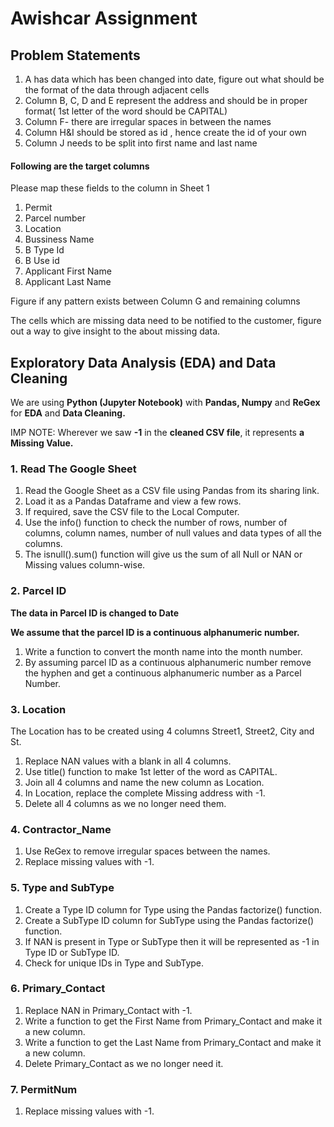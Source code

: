 # Awishcar Assignment

## Problem Statements

1. A has data which has been changed into date, figure out what should be the format of the data through adjacent cells		
2. Column B, C, D and E represent the address and should be in proper format( 1st letter of the word should be CAPITAL)		
3. Column F- there are irregular spaces in between the names		
4. Column H&I should be stored as id , hence create the id of your own		
5. Column J needs to be split into first name and last name		
		
#### Following are the target columns	
Please map these fields to the column in Sheet 1
1. Permit 	
2. Parcel number		
3. Location		
4. Bussiness Name		
5. B Type Id		
6. B Use id		
7. Applicant First Name		
8. Applicant Last Name		
		
Figure if any pattern exists between Column G and remaining columns		
		
The cells which are missing data need to be notified to the customer, figure out a way to give insight to the about missing data.

## Exploratory Data Analysis (EDA) and Data Cleaning

We are using **Python (Jupyter Notebook)** with **Pandas, Numpy** and **ReGex** for **EDA** and **Data Cleaning.**  

IMP NOTE: Wherever we saw **-1** in the **cleaned CSV file**, it represents **a Missing Value.**

### 1. Read The Google Sheet
1. Read the Google Sheet as a CSV file using Pandas from its sharing link.
2. Load it as a Pandas Dataframe and view a few rows.
3. If required, save the CSV file to the Local Computer.
4. Use the info() function to check the number of rows, number of columns, column names, number of null values and data types of all the columns.
5. The isnull().sum() function will give us the sum of all Null or NAN or Missing values column-wise.
 
### 2. Parcel ID

**The data in Parcel ID is changed to Date**

**We assume that the parcel ID is a continuous alphanumeric number.**

1. Write a function to convert the month name into the month number.
2. By assuming parcel ID as a continuous alphanumeric number remove the hyphen and get a continuous alphanumeric number as a Parcel Number.

### 3. Location

The Location has to be created using 4 columns Street1, Street2, City and St.

1. Replace NAN values with a blank in all 4 columns.
2. Use title() function to make 1st letter of the word as CAPITAL.
3. Join all 4 columns and name the new column as Location.
4. In Location, replace the complete Missing address with -1.
5. Delete all 4 columns as we no longer need them.

### 4. Contractor_Name

1. Use ReGex to remove irregular spaces between the names.
2. Replace missing values with -1.

### 5. Type and SubType

1. Create a Type ID column for Type using the Pandas factorize() function.
2. Create a SubType ID column for SubType using the Pandas factorize() function.
3. If NAN is present in Type or SubType then it will be represented as -1 in Type ID or SubType ID.
4. Check for unique IDs in Type and SubType.

### 6. Primary_Contact

1. Replace NAN in Primary_Contact with -1.
2. Write a function to get the First Name from Primary_Contact and make it a new column.
3. Write a function to get the Last Name from Primary_Contact and make it a new column.
4. Delete Primary_Contact as we no longer need it.

### 7. PermitNum

1. Replace missing values with -1.







